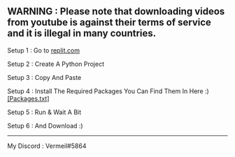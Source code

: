 WARNING : Please note that downloading videos from youtube is against their terms of service and it is illegal in many countries.
-----------------------------------------------------------------------------------------------------------------------------------
Setup 1 : Go to [replit.com](https://replit.com/~)

Setup 2 : Create A Python Project

Setup 3 : Copy And Paste

Setup 4 : Install The Required Packages You Can Find Them In Here :) [[Packages.txt]](https://github.com/VermeilChan/W-Music/blob/main/Packages.txt)

Setup 5 : Run & Wait A Bit

Setup 6 : And Download :)


------------------------------------------
My Discord : Vermeil#5864

